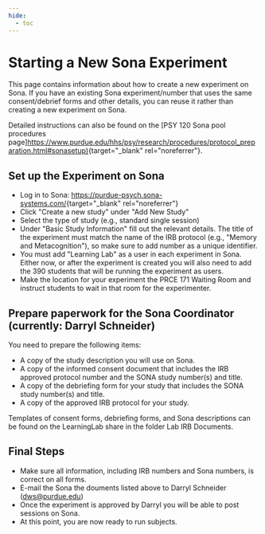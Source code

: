 ```yaml
---
hide:
  - toc
---
```


# Starting a New Sona Experiment

This page contains information about how to create a new experiment on Sona. If you have an existing Sona experiment/number that uses the same consent/debrief forms and other details, you can reuse it rather than creating a new experiment on Sona. 

Detailed instructions can also be found on the [PSY 120 Sona pool procedures page]<https://www.purdue.edu/hhs/psy/research/procedures/protocol_preparation.html#sonasetup)>{target="_blank" rel="noreferrer"}.


## Set up the Experiment on Sona

- Log in to Sona: <https://purdue-psych.sona-systems.com/>{target="\_blank" rel="noreferrer"}
- Click "Create a new study" under "Add New Study"
- Select the type of study (e.g., standard single session)
- Under "Basic Study Information" fill out the relevant details. The title of the experiment must match the name of the IRB protocol (e.g., "Memory and Metacognition"), so make sure to add number as a unique identifier.
- You must add "Learning Lab" as a user in each experiment in Sona. Either now, or after the experiment is created you will also need to add the 390 students that will be running the experiment as users.
- Make the location for your experiment the PRCE 171 Waiting Room and instruct students to wait in that room for the experimenter.

## Prepare paperwork for the Sona Coordinator (currently: Darryl Schneider)

You need to prepare the following items:

- A copy of the study description you will use on Sona.
- A copy of the informed consent document that includes the IRB approved protocol number and the SONA study number(s) and title.
- A copy of the debriefing form for your study that includes the SONA study number(s) and title.
- A copy of the approved IRB protocol for your study.

Templates of consent forms, debriefing forms, and Sona descriptions can be found on the LearningLab share in the folder Lab IRB Documents.

## Final Steps

- Make sure all information, including IRB numbers and Sona numbers, is correct on all forms.
- E-mail the Sona the douments listed above to Darryl Schneider (<dws@purdue.edu>)
- Once the experiment is approved by Darryl you will be able to post sessions on Sona.
- At this point, you are now ready to run subjects.
